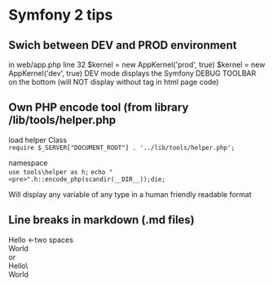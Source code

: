Symfony 2 tips
==============

Swich between DEV and PROD environment
--------------------------------------
in web/app.php line 32
    $kernel = new AppKernel('prod', true)
    $kernel = new AppKernel('dev', true)
DEV mode displays the Symfony DEBUG TOOLBAR on the bottom (will NOT display without <html> tag in html page code)

Own PHP encode tool (from library /lib/tools/helper.php
-------------------------------------------------------
load helper Class  
`require $_SERVER["DOCUMENT_ROOT"] . '../lib/tools/helper.php';`

namespace  
`use tools\helper as h;`
`echo "<pre>".h::encode_php(scandir(__DIR__));die;`

Will display any variable of any type in a human friendly readable format

Line breaks in markdown (.md files)
-----------------------------------
Hello <-two spaces  
World  
or  
Hello\\\
World